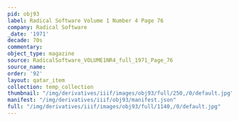 ```yaml
---
pid: obj93
label: Radical Software Volume 1 Number 4 Page 76
company: Radical Software
_date: '1971'
decade: 70s
commentary: 
object_type: magazine
source: RadicalSoftware_VOLUME1NR4_full_1971_Page_76
source_name: 
order: '92'
layout: qatar_item
collection: temp_collection
thumbnail: "/img/derivatives/iiif/images/obj93/full/250,/0/default.jpg"
manifest: "/img/derivatives/iiif/obj93/manifest.json"
full: "/img/derivatives/iiif/images/obj93/full/1140,/0/default.jpg"
---
```

